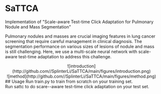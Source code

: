 # SaTTCA
Implementation of "Scale-aware Test-time Click Adaptation for Pulmonary Nodule and Mass Segmentation"

Pulmonary nodules and masses are crucial imaging features in lung cancer screening that require careful management in clinical diagnosis. The segmentation performance on various sizes of lesions of nodule and mass is still challenging. Here, we use a multi-scale neural network with scale-aware test-time adaptation to address this challenge.<br>
<div align=center>
![introduction](http://github.com//SplinterLi/SaTTCA/main/figures/introduction.png)<br>
</div>
<div align=center>
![method](http://github.com//SplinterLi/SaTTCA/main/figures/method.png)
</div>
## Usage
Run train.py to train from scratch on your training set.<br>
Run sattc to do scare--aware test-time click adaptation on your test set.
